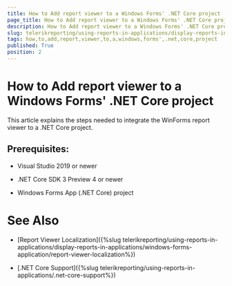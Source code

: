 ```yaml
---
title: How to Add report viewer to a Windows Forms' .NET Core project
page_title: How to Add report viewer to a Windows Forms' .NET Core project | for Telerik Reporting Documentation
description: How to Add report viewer to a Windows Forms' .NET Core project
slug: telerikreporting/using-reports-in-applications/display-reports-in-applications/windows-forms-application/how-to-add-report-viewer-to-a-windows-forms'-.net-core-project
tags: how,to,add,report,viewer,to,a,windows,forms',.net,core,project
published: True
position: 2
---
```


# How to Add report viewer to a Windows Forms' .NET Core project



This article explains the steps needed to integrate the WinForms report viewer to a .NET Core project.
      

## Prerequisites:

* Visual Studio 2019 or newer

* .NET Core SDK 3 Preview 4 or newer

* Windows Forms App (.NET Core) project

# See Also

 * [Report Viewer Localization]({%slug telerikreporting/using-reports-in-applications/display-reports-in-applications/windows-forms-application/report-viewer-localization%})

 * [.NET Core Support]({%slug telerikreporting/using-reports-in-applications/.net-core-support%})
